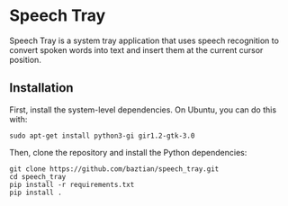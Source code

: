 # Speech Tray

Speech Tray is a system tray application that uses speech recognition to convert spoken words into text and insert them at the current cursor position.

## Installation

First, install the system-level dependencies. On Ubuntu, you can do this with:

    sudo apt-get install python3-gi gir1.2-gtk-3.0

Then, clone the repository and install the Python dependencies:

    git clone https://github.com/baztian/speech_tray.git
    cd speech_tray
    pip install -r requirements.txt
    pip install .

